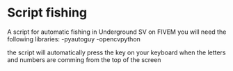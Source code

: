# Script fishing
 A script for automatic fishing in Underground SV on FIVEM
 you will need the following libraries:
 -pyautoguy
 -opencvpython

the script will automatically press the key on your keyboard when the letters and numbers are comming from the top of the screen
